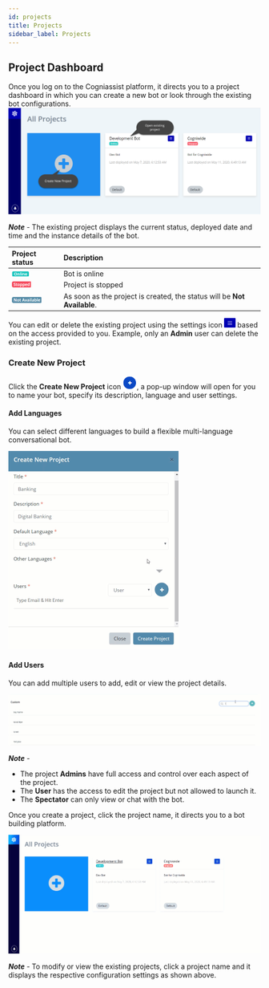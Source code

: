 ```yaml
---
id: projects
title: Projects
sidebar_label: Projects
---
```


## Project Dashboard

Once you log on to the Cogniassist platform, it directs you to a project dashboard in which you can create a new bot or look through the existing bot configurations. <img src="assets\CA_001.png" style="zoom:50%;" />

***Note*** - The existing project displays the current status, deployed date and time and the instance details of the bot.

| Project status                                               | Description                                                  |
| :----------------------------------------------------------- | :----------------------------------------------------------- |
| <img src="assets\CA_004.png" style="zoom:50%;" />            | Bot is online                                                |
| <img src="assets/CA_005.png?lastModify=1589564525" alt="img" style="zoom:50%;" /> | Project is stopped                                           |
| <img src="assets/CA_006.png?lastModify=1589564525" alt="img" style="zoom:50%;" /> | As soon as the project is created, the status will be **Not Available**. |

You can edit or delete the existing project using the settings icon <img src="assets/CA_003.png" style="zoom: 33%;" /> based on the access provided to you. Example, only an **Admin** user can delete the existing project.

### Create New Project

Click the **Create New Project** icon <img src="assets/CA_00.png" style="zoom: 67%;" />, a pop-up window will open for you to name your bot, specify its description, language and user settings.

#### Add Languages	

You can select different languages to build a flexible multi-language conversational bot.

<img src="assets/CA_003.gif" style="zoom: 50%;" />

#### Add Users

You can add multiple users to add, edit or view the project details.

<img src="assets/cw_008.gif" style="zoom:50%;" />

***Note*** - 

- The project **Admins** have full access and control over each aspect of the project.
- The **User** has the access to edit the project but not allowed to launch it.
- The **Spectator** can only view or chat with the bot.

Once you create a project, click the project name, it directs you to a bot building platform. 

![](assets\cw_009.gif)

***Note*** - To modify or view the existing projects, click a project name and it displays the respective configuration settings as shown above.